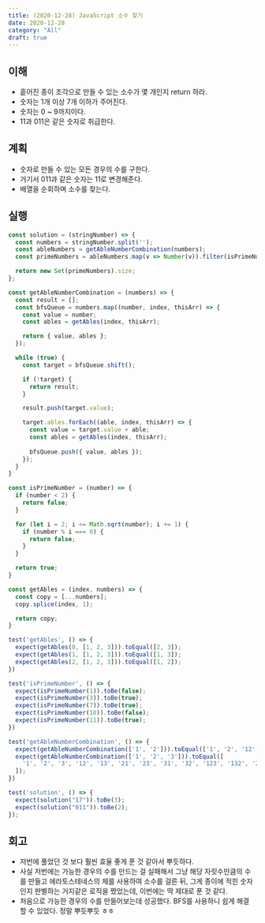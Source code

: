 ```yaml
---
title: (2020-12-28) JavaScript 소수 찾기
date: 2020-12-28
category: "All"
draft: true
---
```


## 이해

- 흩어진 종이 조각으로 만들 수 있는 소수가 몇 개인지 return 하라.
- 숫자는 1개 이상 7개 이하가 주어진다.
- 숫자는 0 ~ 9까지이다.
- 11과 011은 같은 숫자로 취급한다.

## 계획

- 숫자로 만들 수 있는 모든 경우의 수를 구한다.
- 거기서 011과 같은 숫자는 11로 변경해준다.
- 배열을 순회하며 소수를 찾는다.

## 실행

```js
const solution = (stringNumber) => {
  const numbers = stringNumber.split('');
  const ableNumbers = getAbleNumberCombination(numbers);
  const primeNumbers = ableNumbers.map(v => Number(v)).filter(isPrimeNumber);

  return new Set(primeNumbers).size;
};

const getAbleNumberCombination = (numbers) => {
  const result = [];
  const bfsQueue = numbers.map((number, index, thisArr) => { 
    const value = number;
    const ables = getAbles(index, thisArr);

    return { value, ables };
  });

  while (true) {
    const target = bfsQueue.shift();

    if (!target) {
      return result;
    }

    result.push(target.value);

    target.ables.forEach((able, index, thisArr) => {
      const value = target.value + able;
      const ables = getAbles(index, thisArr);
      
      bfsQueue.push({ value, ables });
    });
  }
}

const isPrimeNumber = (number) => {
  if (number < 2) {
    return false;
  }

  for (let i = 2; i <= Math.sqrt(number); i += 1) {
    if (number % i === 0) {
      return false;
    }
  }

  return true;
}

const getAbles = (index, numbers) => {
  const copy = [...numbers];
  copy.splice(index, 1);

  return copy;
}

test('getAbles', () => {
  expect(getAbles(0, [1, 2, 3])).toEqual([2, 3]);
  expect(getAbles(1, [1, 2, 3])).toEqual([1, 3]);
  expect(getAbles(2, [1, 2, 3])).toEqual([1, 2]);
})

test('isPrimeNumber', () => {
  expect(isPrimeNumber(1)).toBe(false);
  expect(isPrimeNumber(3)).toBe(true);
  expect(isPrimeNumber(7)).toBe(true);
  expect(isPrimeNumber(10)).toBe(false);
  expect(isPrimeNumber(11)).toBe(true);
})

test('getAbleNumberCombination', () => {
  expect(getAbleNumberCombination(['1', '2'])).toEqual(['1', '2', '12', '21']);
  expect(getAbleNumberCombination(['1', '2', '3'])).toEqual([
    '1', '2', '3', '12', '13', '21', '23', '31', '32', '123', '132', '213', '231', '312', '321'
  ]);
})

test('solution', () => {
  expect(solution("17")).toBe(3);
  expect(solution("011")).toBe(2);
});
```

## 회고

- 저번에 풀었던 것 보다 훨씬 효율 좋게 푼 것 같아서 뿌듯하다.
- 사실 저번에는 가능한 경우의 수를 만드는 걸 실패해서 그냥 해당 자릿수만큼의 수를 만들고 에라토스테네스의 체를 사용하여 소수를 걸른 뒤, 그게 종이에 적힌 숫자인지 판별하는 거지같은 로직을 짰었는데, 이번에는 딱 제대로 푼 것 같다.
- 처음으로 가능한 경우의 수를 만들어보는데 성공했다. BFS를 사용하니 쉽게 해결 할 수 있었다. 정말 뿌듯뿌듯 ㅎㅎ
